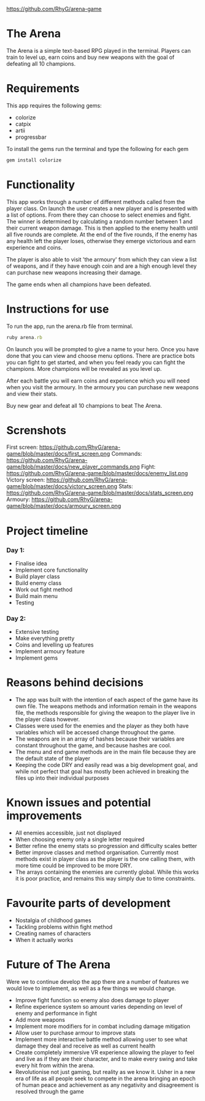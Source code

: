 https://github.com/RhyG/arena-game

# The Arena

The Arena is a simple text-based RPG played in the terminal. Players can train to level up, earn coins and buy new weapons with the goal of defeating all 10 champions.

# Requirements

This app requires the following gems:

* colorize
* catpix
* artii
* progressbar

To install the gems run the terminal and type the following for each gem

```ruby
gem install colorize
```

# Functionality

This app works through a number of different methods called from the player class. On launch the user creates a new player and is presented with a list of options. From there they can choose to select enemies and fight.
The winner is determined by calculating a random number between 1 and their current weapon damage. This is then applied to the enemy health until all five rounds are complete. At the end of the five rounds, if the enemy has any health left
the player loses, otherwise they emerge victorious and earn experience and coins.

The player is also able to visit 'the armoury' from which they can view a list of weapons, and if they have enough coin and are a high enough level they can purchase new weapons increasing their damage.

The game ends when all champions have been defeated.

# Instructions for use

To run the app, run the arena.rb file from terminal.

```ruby
ruby arena.rb
```

On launch you will be prompted to give a name to your hero. Once you have done that you can view and choose menu options. There are practice bots you can fight to get started, and when you feel ready you can fight the champions. More champions will be revealed as you level up.

After each battle you will earn coins and experience which you will need when you visit the armoury. In the armoury you can purchase new weapons and view their stats.

Buy new gear and defeat all 10 champions to beat The Arena.

# Screnshots

First screen: https://github.com/RhyG/arena-game/blob/master/docs/first_screen.png
Commands: https://github.com/RhyG/arena-game/blob/master/docs/new_player_commands.png
Fight: https://github.com/RhyG/arena-game/blob/master/docs/enemy_list.png
Victory screen: https://github.com/RhyG/arena-game/blob/master/docs/victory_screen.png
Stats: https://github.com/RhyG/arena-game/blob/master/docs/stats_screen.png
Armoury: https://github.com/RhyG/arena-game/blob/master/docs/armoury_screen.png


# Project timeline

### Day 1:
* Finalise idea
* Implement core functionality
* Build player class
* Build enemy class
* Work out fight method
* Build main menu
* Testing

### Day 2: 
* Extensive testing
* Make everything pretty
* Coins and levelling up features
* Implement armoury feature
* Implement gems

# Reasons behind decisions

* The app was built with the intention of each aspect of the game have its own file. The weapons methods and information remain in the weapons file, the methods responsible for giving the weapon to the player live in the player class however.
* Classes were used for the enemies and the player as they both have variables which will be accessed change throughout the game. 
* The weapons are in an array of hashes because their variables are constant throughout the game, and because hashes are cool.
* The menu and end game methods are in the main file because they are the default state of the player
* Keeping the code DRY and easily read was a big development goal, and while not perfect that goal has mostly been achieved in breaking the files up into their individual purposes

# Known issues and potential improvements

* All enemies accessible, just not displayed
* When choosing enemy only a single letter required
* Better refine the enemy stats so progression and difficulty scales better
* Better improve classes and method organisation. Currently most methods exist in player class as the player is the one calling them, with more time could be improved to be more DRY.
* The arrays containing the enemies are currently global. While this works it is poor practice, and remains this way simply due to time constraints.

# Favourite parts of development

* Nostalgia of childhood games
* Tackling problems within fight method
* Creating names of characters
* When it actually works

# Future of The Arena

Were we to continue develop the app there are a number of features we would love to implement, as well as a few things we would change.

* Improve fight function so enemy also does damage to player
* Refine experience system so amount varies depending on level of enemy and performance in fight
* Add more weapons
* Implement more modifiers for in combat including damage mitigation
* Allow user to purchase armour to improve stats
* Implement more interactive battle method allowing user to see what damage they deal and receive as well as current health
* Create completely immersive VR experience allowing the player to feel and live as if they are their character, and to make every swing and take every hit from within the arena.
* Revolutionise not just gaming, but reality as we know it. Usher in a new era of life as all people seek to compete in the arena bringing an epoch of human peace and achievement as any negativity and disagreement is resolved through the game